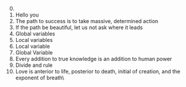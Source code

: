 0. <o>
1. Hello you
2. The path to success is to take massive, determined action
3. If the path be beautiful, let us not ask where it leads
4. Global variables
5. Local variables
6. Local variable
7. Global Variable
8. Every addition to true knowledge is an addition to human power
9. Divide and rule
10. Love is anterior to life, posterior to death, initial of creation, and the exponent of breath\
